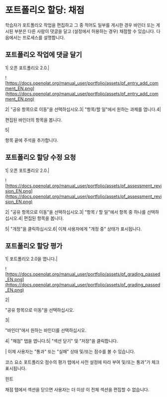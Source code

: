 # 포트폴리오 할당: 채점

학습자가 포트폴리오 작업을 편집하고 그 중 적어도 일부를 게시한 경우 바인더 또는 게시된 부분은 다른 사람이 댓글을 달고 (설정에서 허용하는 경우) 채점할 수 있습니다. 다음에서는 프로세스를 설명합니다.

## 포트폴리오 작업에 댓글 달기

1| 오픈 포트폴리오 2.0.|

![https://docs.openolat.org/manual_user/portfolio/assets/pf_entry_add_comment_EN.png](https://docs.openolat.org/manual_user/portfolio/assets/pf_entry_add_comment_EN.png)

2| "공유 항목으로 이동"을 선택하십시오.3| "항목/할 일"에서 원하는 과제를 엽니다.4|

편집된 바인더의 항목을 봅니다.

5|

항목 끝에 주석을 추가합니다.

## 포트폴리오 할당 수정 요청

1| 오픈 포트폴리오 2.0.|

![https://docs.openolat.org/manual_user/portfolio/assets/pf_assessment_revision_EN.png](https://docs.openolat.org/manual_user/portfolio/assets/pf_assessment_revision_EN.png)

2| "공유 항목으로 이동"을 선택하십시오.3| "항목 / 할 일"에서 항목 중 하나를 선택하십시오.4| 편집된 항목을 봅니다.

5| "개정"을 클릭하십시오.6| 이제 사용자에게 "개정 중" 상태가 표시됩니다.

## 포트폴리오 할당 평가

1| 포트폴리오 2.0을 엽니다.|

![https://docs.openolat.org/manual_user/portfolio/assets/pf_grading_passed_EN.png](https://docs.openolat.org/manual_user/portfolio/assets/pf_grading_passed_EN.png)

2|

"공유 항목으로 이동"을 선택하십시오.

3|

"바인더"에서 원하는 바인더를 선택하십시오.

4| "채점" 탭을 엽니다.5| "섹션 닫기" 및 "저장"을 클릭합니다.

| 이제 사용자는 "통과" 또는 "실패" 상태 및/또는 점수를 볼 수 있습니다.

코스 요소 포트폴리오 점수의 평가 탭에서 사전 설정에 따라 부여 및/또는 통과"가 체크 표시됩니다.

힌트

채점 탭에서 섹션을 닫으면 사용자는 더 이상 이 전체 섹션을 편집할 수 없습니다.